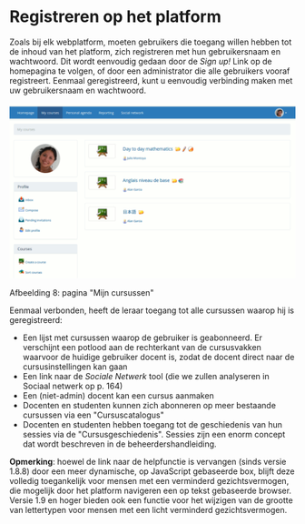 # Registreren op het platform

Zoals bij elk webplatform, moeten gebruikers die toegang willen hebben tot de inhoud van het platform, zich registreren met hun gebruikersnaam en wachtwoord. Dit wordt eenvoudig gedaan door de _Sign up!_ Link op de homepagina te volgen, of door een administrator die alle gebruikers vooraf registreert. Eenmaal geregistreerd, kunt u eenvoudig verbinding maken met uw gebruikersnaam en wachtwoord.

![](../.gitbook/assets/image2%20%2811%29.png)

Afbeelding 8: pagina "Mijn cursussen"

Eenmaal verbonden, heeft de leraar toegang tot alle cursussen waarop hij is geregistreerd:

* Een lijst met cursussen waarop de gebruiker is geabonneerd. Er verschijnt een potlood aan de rechterkant van de cursusvakken waarvoor de huidige gebruiker docent is, zodat de docent direct naar de cursusinstellingen kan gaan
* Een link naar de _Sociale Netwerk_ tool \(die we zullen analyseren in Sociaal netwerk op p. 164\)
* Een \(niet-admin\) docent kan een cursus aanmaken
* Docenten en studenten kunnen zich abonneren op meer bestaande cursussen via een "Cursuscatalogus"
* Docenten en studenten hebben toegang tot de geschiedenis van hun sessies via de "Cursusgeschiedenis". Sessies zijn een enorm concept dat wordt beschreven in de beheerdershandleiding.

**Opmerking**: hoewel de link naar de helpfunctie is vervangen \(sinds versie 1.8.8\) door een meer dynamische, op JavaScript gebaseerde box, blijft deze volledig toegankelijk voor mensen met een verminderd gezichtsvermogen, die mogelijk door het platform navigeren een op tekst gebaseerde browser. Versie 1.9 en hoger bieden ook een functie voor het wijzigen van de grootte van lettertypen voor mensen met een licht verminderd gezichtsvermogen.

